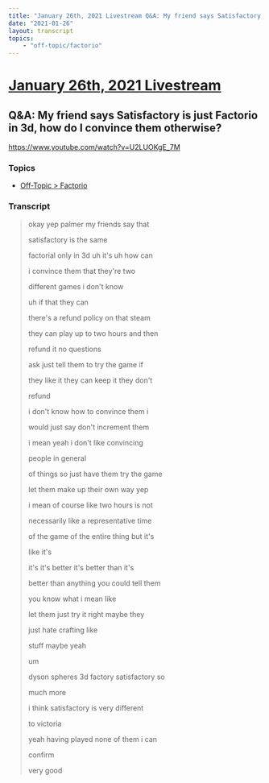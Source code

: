 ```yaml
---
title: "January 26th, 2021 Livestream Q&A: My friend says Satisfactory is just Factorio in 3d, how do I convince them otherwise?"
date: "2021-01-26"
layout: transcript
topics:
    - "off-topic/factorio"
---
```

# [January 26th, 2021 Livestream](../2021-01-26.md)
## Q&A: My friend says Satisfactory is just Factorio in 3d, how do I convince them otherwise?
https://www.youtube.com/watch?v=U2LUOKgE_7M

### Topics
* [Off-Topic > Factorio](../topics/off-topic/factorio.md)

### Transcript

> okay yep palmer my friends say that
>
> satisfactory is the same
>
> factorial only in 3d uh it's uh how can
>
> i convince them that they're two
>
> different games i don't know
>
> uh if that they can
>
> there's a refund policy on that steam
>
> they can play up to two hours and then
>
> refund it no questions
>
> ask just tell them to try the game if
>
> they like it they can keep it they don't
>
> refund
>
> i don't know how to convince them i
>
> would just say don't increment them
>
> i mean yeah i don't like convincing
>
> people in general
>
> of things so just have them try the game
>
> let them make up their own way yep
>
> i mean of course like two hours is not
>
> necessarily like a representative time
>
> of the game of the entire thing but it's
>
> like it's
>
> it's it's better it's better than it's
>
> better than anything you could tell them
>
> you know what i mean like
>
> let them just try it right maybe they
>
> just hate crafting like
>
> stuff maybe yeah
>
> um
>
> dyson spheres 3d factory satisfactory so
>
> much more
>
> i think satisfactory is very different
>
> to victoria
>
> yeah having played none of them i can
>
> confirm
>
> very good

